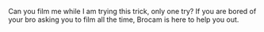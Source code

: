Can you film me while I am trying this trick, only one try? If you are bored of your bro asking you to film all the time, Brocam is here to help you out.
